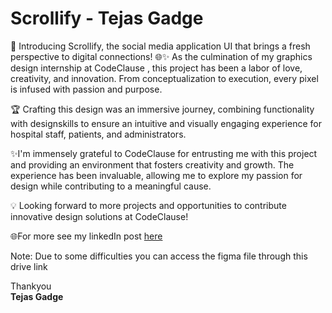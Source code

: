 # Scrollify - Tejas Gadge
🌟 Introducing Scrollify, the social media application UI that brings a fresh perspective to digital connections! 🌐✨ As the culmination of my graphics design internship at CodeClause , this project has been a labor of love, creativity, and innovation. From conceptualization to execution, every pixel is infused with passion and purpose.

🏆 Crafting this design was an immersive journey, combining functionality with designskills to ensure an intuitive and visually engaging experience for hospital staff, patients, and administrators.

✨I'm immensely grateful to CodeClause for entrusting me with this project and providing an environment that fosters creativity and growth. The experience has been invaluable, allowing me to explore my passion for design while contributing to a meaningful cause.

💡 Looking forward to more projects and opportunities to contribute innovative design solutions at CodeClause!

🌐For more see my linkedIn post <a href="https://www.linkedin.com/posts/tejas-gadge-8a395b258_scrollify-graphicdesign-uxdesign-activity-7130206723180539906-8VrD?utm_source=share&utm_medium=member_desktop">here</a>

Note: Due to some difficulties you can access the figma file through this <a herf="https://drive.google.com/drive/folders/1T-lS_nnfesloYk4i5OTfc6hhwr-SPX8n?usp=drive_link"> drive link </a>

Thankyou<br>
<b>Tejas Gadge</b>
